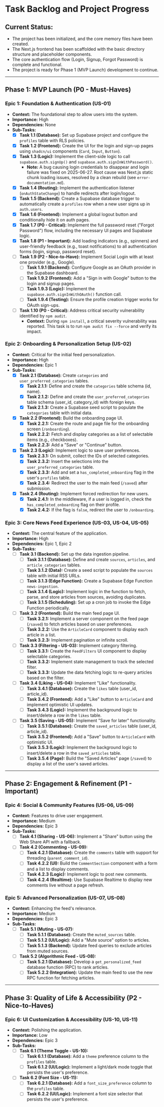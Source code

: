 # Task Backlog and Project Progress

## Current Status:
- The project has been initialized, and the core memory files have been created.
- The Next.js frontend has been scaffolded with the basic directory structure and placeholder components.
- The core authentication flow (Login, Signup, Forgot Password) is complete and functional.
- The project is ready for Phase 1 (MVP Launch) development to continue.

---

## Phase 1: MVP Launch (P0 - Must-Haves)

### Epic 1: Foundation & Authentication (US-01)
- **Context:** The foundational step to allow users into the system.
- **Importance:** High
- **Dependencies:** None
- **Sub-Tasks:**
    - [x] **Task 1.1 (Database):** Set up Supabase project and configure the `profiles` table with RLS policies.
    - [x] **Task 1.2 (Frontend):** Create the UI for the login and sign-up pages using `shadcn/ui` components (`Card`, `Input`, `Button`).
    - [x] **Task 1.3 (Logic):** Implement the client-side logic to call `supabase.auth.signUp()` and `supabase.auth.signInWithPassword()`.
        - **Note:** A bug causing login credentials to disappear and login failure was fixed on 2025-06-27. Root cause was Next.js static chunk loading issues, resolved by a clean rebuild (see `error-documentation.md`).
    - [x] **Task 1.4 (Routing):** Implement the authentication listener (`onAuthStateChange`) to handle redirects after login/logout.
    - [x] **Task 1.5 (Backend):** Create a Supabase database trigger to automatically create a `profiles` row when a new user signs up in `auth.users`.
    - [x] **Task 1.6 (Frontend):** Implement a global logout button and conditionally hide it on auth pages.
    - [x] **Task 1.7 (P0 - Critical):** Implement the full password reset ("Forgot Password") flow, including the necessary UI pages and Supabase logic.
    - [x] **Task 1.8 (P1 - Important):** Add loading indicators (e.g., spinners) and user-friendly feedback (e.g., toast notifications) to all authentication forms (login, signup, password reset).
    - [ ] **Task 1.9 (P2 - Nice-to-Have):** Implement Social Login with at least one provider (e.g., Google).
        - [ ] **Task 1.9.1 (Backend):** Configure Google as an OAuth provider in the Supabase dashboard.
        - [ ] **Task 1.9.2 (Frontend):** Add a "Sign in with Google" button to the login and signup pages.
        - [ ] **Task 1.9.3 (Logic):** Implement the `supabase.auth.signInWithOAuth()` function call.
        - [ ] **Task 1.9.4 (Testing):** Ensure the profile creation trigger works for OAuth sign-ups.
    - [ ] **Task 1.10 (P0 - Critical):** Address critical security vulnerability identified by `npm audit`.
        - **Context:** During `npm install`, a critical severity vulnerability was reported. This task is to run `npm audit fix --force` and verify its impact.

### Epic 2: Onboarding & Personalization Setup (US-02)
- **Context:** Critical for the initial feed personalization.
- **Importance:** High
- **Dependencies:** Epic 1
- **Sub-Tasks:**
    - [x] **Task 2.1 (Database):** Create `categories` and `user_preferred_categories` tables.
        - [x] **Task 2.1.1:** Define and create the `categories` table schema (id, name).
        - [x] **Task 2.1.2:** Define and create the `user_preferred_categories` table schema (user_id, category_id) with foreign keys.
        - [x] **Task 2.1.3:** Create a Supabase seed script to populate the `categories` table with initial data.
    - [x] **Task 2.2 (Frontend):** Build the onboarding page UI.
        - [x] **Task 2.2.1:** Create the route and page file for the onboarding screen (`/onboarding`).
        - [x] **Task 2.2.2:** Fetch and display categories as a list of selectable items (e.g., checkboxes).
        - [x] **Task 2.2.3:** Add a "Save" or "Continue" button.
    - [x] **Task 2.3 (Logic):** Implement logic to save user preferences.
        - [x] **Task 2.3.1:** On submit, collect the IDs of selected categories.
        - [x] **Task 2.3.2:** Insert the selections into the `user_preferred_categories` table.
        - [x] **Task 2.3.3:** Add and set a `has_completed_onboarding` flag in the user's `profiles` table.
        - [x] **Task 2.3.4:** Redirect the user to the main feed (`/saved`) after submission.
    - [x] **Task 2.4 (Routing):** Implement forced redirection for new users.
        - [x] **Task 2.4.1:** In the middleware, if a user is logged in, check the `has_completed_onboarding` flag on their profile.
        - [x] **Task 2.4.2:** If the flag is `false`, redirect the user to `/onboarding`.

### Epic 3: Core News Feed Experience (US-03, US-04, US-05)
- **Context:** The central feature of the application.
- **Importance:** High
- **Dependencies:** Epic 1, Epic 2
- **Sub-Tasks:**
    - [ ] **Task 3.1 (Backend):** Set up the data ingestion pipeline.
        - [ ] **Task 3.1.1 (Database):** Define and create `sources`, `articles`, and `article_categories` tables.
        - [ ] **Task 3.1.2 (Data):** Create a seed script to populate the `sources` table with initial RSS URLs.
        - [ ] **Task 3.1.3 (Edge Function):** Create a Supabase Edge Function `news-ingestion`.
        - [ ] **Task 3.1.4 (Logic):** Implement logic in the function to fetch, parse, and store articles from sources, avoiding duplicates.
        - [ ] **Task 3.1.5 (Scheduling):** Set up a cron job to invoke the Edge Function periodically.
    - [ ] **Task 3.2 (Frontend):** Build the main feed page UI.
        - [ ] **Task 3.2.1:** Implement a server component on the feed page (`/saved`) to fetch articles based on user preferences.
        - [ ] **Task 3.2.2:** Use the `ArticleCard` component to display each article in a list.
        - [ ] **Task 3.2.3:** Implement pagination or infinite scroll.
    - [ ] **Task 3.3 (Filtering - US-03):** Implement category filtering.
        - [ ] **Task 3.3.1:** Create the `FeedFilters` UI component to display selectable categories.
        - [ ] **Task 3.3.2:** Implement state management to track the selected filter.
        - [ ] **Task 3.3.3:** Update the data fetching logic to re-query articles based on the filter.
    - [ ] **Task 3.4 (Liking - US-04):** Implement "Like" functionality.
        - [ ] **Task 3.4.1 (Database):** Create the `likes` table (user_id, article_id).
        - [ ] **Task 3.4.2 (Frontend):** Add a "Like" button to `ArticleCard` and implement optimistic UI updates.
        - [ ] **Task 3.4.3 (Logic):** Implement the background logic to insert/delete a row in the `likes` table.
    - [ ] **Task 3.5 (Saving - US-05):** Implement "Save for later" functionality.
        - [ ] **Task 3.5.1 (Database):** Create the `saved_articles` table (user_id, article_id).
        - [ ] **Task 3.5.2 (Frontend):** Add a "Save" button to `ArticleCard` with optimistic UI.
        - [ ] **Task 3.5.3 (Logic):** Implement the background logic to insert/delete a row in the `saved_articles` table.
        - [ ] **Task 3.5.4 (Page):** Build the "Saved Articles" page (`/saved`) to display a list of the user's saved articles.

---

## Phase 2: Engagement & Refinement (P1 - Important)

### Epic 4: Social & Community Features (US-06, US-09)
- **Context:** Features to drive user engagement.
- **Importance:** Medium
- **Dependencies:** Epic 3
- **Sub-Tasks:**
    - [ ] **Task 4.1 (Sharing - US-06):** Implement a "Share" button using the Web Share API with a fallback.
    - [ ] **Task 4.2 (Commenting - US-09):**
        - [ ] **Task 4.2.1 (Database):** Create the `comments` table with support for threading (`parent_comment_id`).
        - [ ] **Task 4.2.2 (UI):** Build the `CommentSection` component with a form and a list to display comments.
        - [ ] **Task 4.2.3 (Logic):** Implement logic to post new comments.
        - [ ] **Task 4.2.4 (Realtime):** Use Supabase Realtime to display new comments live without a page refresh.

### Epic 5: Advanced Personalization (US-07, US-08)
- **Context:** Enhancing the feed's relevance.
- **Importance:** Medium
- **Dependencies:** Epic 3
- **Sub-Tasks:**
    - [ ] **Task 5.1 (Muting - US-07):**
        - [ ] **Task 5.1.1 (Database):** Create the `muted_sources` table.
        - [ ] **Task 5.1.2 (UI/Logic):** Add a "Mute source" option to articles.
        - [ ] **Task 5.1.3 (Backend):** Update feed queries to exclude articles from muted sources.
    - [ ] **Task 5.2 (Algorithmic Feed - US-08):**
        - [ ] **Task 5.2.1 (Database):** Develop a `get_personalized_feed` database function (RPC) to rank articles.
        - [ ] **Task 5.2.2 (Integration):** Update the main feed to use the new RPC function for fetching articles.

---

## Phase 3: Quality of Life & Accessibility (P2 - Nice-to-Haves)

### Epic 6: UI Customization & Accessibility (US-10, US-11)
- **Context:** Polishing the application.
- **Importance:** Low
- **Dependencies:** Epic 3
- **Sub-Tasks:**
    - [ ] **Task 6.1 (Theme Toggle - US-10):**
        - [ ] **Task 6.1.1 (Database):** Add a `theme` preference column to the `profiles` table.
        - [ ] **Task 6.1.2 (UI/Logic):** Implement a light/dark mode toggle that persists the user's preference.
    - [ ] **Task 6.2 (Font Size - US-11):**
        - [ ] **Task 6.2.1 (Database):** Add a `font_size_preference` column to the `profiles` table.
        - [ ] **Task 6.2.2 (UI/Logic):** Implement a font size selector that persists the user's preference.